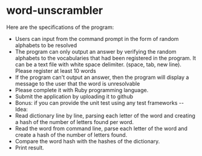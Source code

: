 # word-unscrambler

Here are the specifications of the program:
* Users can input from the command prompt in the form of random alphabets to be resolved
* The program can only output an answer by verifying the random alphabets to the vocabularies that had been registered in the program. It can be a text file with white space delimiter. (space, tab, new line). Please register at least 10 words
* If the program can't output an answer, then the program will display a message to the user that the word is unresolvable
* Please complete it with Ruby programming language.
* Submit the application by uploading it to github
* Bonus: if you can provide the unit test using any test frameworks
--
Idea:
* Read dictionary line by line, parsing each letter of the word and creating a hash of the number of letters found per word.
* Read the word from command line, parse each letter of the word and create a hash of the number of letters found.
* Compare the word hash with the hashes of the dictionary.
* Print result.
